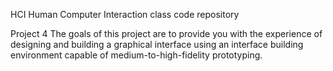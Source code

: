 HCI
Human Computer Interaction class code repository

Project 4
The goals of this project are to provide you with the experience of designing and building a graphical interface using an interface building environment capable of medium-to-high-fidelity prototyping.